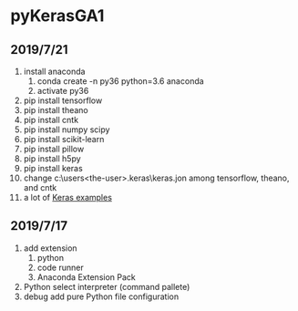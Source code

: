# pyKerasGA1

## 2019/7/21
1. install anaconda
   1. conda create -n py36 python=3.6 anaconda
   2. activate py36
2. pip install tensorflow
3. pip install theano
4. pip install cntk
5. pip install numpy scipy
6. pip install scikit-learn
7. pip install pillow
8. pip install h5py
9. pip install keras
10. change c:\users\<the-user>\.keras\keras.jon among tensorflow, theano, and cntk
11. a lot of [Keras examples](https://github.com/keras-team/keras.git)


## 2019/7/17
1. add extension
   1. python
   2. code runner
   3. Anaconda Extension Pack
2. Python select interpreter (command pallete)
3. debug add pure Python file configuration


